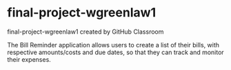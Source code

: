 # final-project-wgreenlaw1
final-project-wgreenlaw1 created by GitHub Classroom

The Bill Reminder application allows users to create a list of their bills, with respective amounts/costs and due dates, so that they can track and monitor their expenses.
